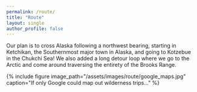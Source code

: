 ```yaml
---
permalink: /route/
title: "Route"
layout: single
author_profile: false
---
```


Our plan is to cross Alaska following a northwest bearing, starting in Ketchikan, the Southernmost major town in Alaska, and going to Kotzebue in the Chukchi Sea! We also added a long detour loop where we go to the Arctic and come around traversing the entirety of the Brooks Range.

{% include figure image_path="/assets/images/route/google_maps.jpg" caption="If only Google could map out wilderness trips..." %}

